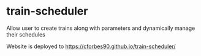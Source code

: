 # train-scheduler
Allow user to create trains along with parameters and dynamically manage their schedules

Website is deployed to https://cforbes90.github.io/train-scheduler/
